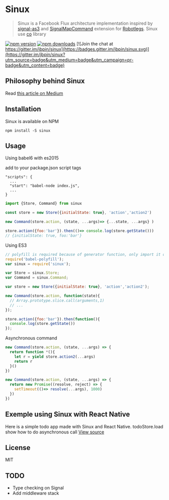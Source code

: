 # Sinux
> Sinux is a Facebook Flux architecture implementation inspired by [signal-as3](https://github.com/robertpenner/as3-signals) and [SignalMapCommand](https://github.com/joelhooks/signals-extensions-CommandSignal) extension for [Robotlegs](http://www.robotlegs.org/).
Sinux use [co](https://github.com/tj/co) library

[![npm version](https://img.shields.io/npm/v/sinux.svg?style=flat-square)](https://www.npmjs.com/package/sinux)
[![npm downloads](https://img.shields.io/npm/dm/sinux.svg?style=flat-square)](https://www.npmjs.com/package/sinux)
[![Join the chat at https://gitter.im/jbpin/sinux](https://badges.gitter.im/jbpin/sinux.svg)](https://gitter.im/jbpin/sinux?utm_source=badge&utm_medium=badge&utm_campaign=pr-badge&utm_content=badge)

## Philosophy behind Sinux
Read [this article on Medium](https://medium.com/@jbpin/why-do-i-write-sinux-a-flux-inspired-library-for-react-native-80e2ccce031c)

## Installation

Sinux is available on NPM

```
npm install -S sinux
```

## Usage

Using babel6 with es2015

add to your package.json script tags

```
"scripts": {
  ...
  "start": "babel-node index.js",
  ...
}
```

```javascript
import {Store, Command} from sinux

const store = new Store({initialState: true}, 'action','action2')

new Command(store.action, (state, ...args)=> {...state, ...args} )

store.action({foo:'bar'}).then(()=> console.log(store.getState())) 
// {initialState: true, foo:'bar'}
```

Using ES3

```javascript
// polyfill is required because of generator function, only import it once in your main script
require('babel-polyfill');
var sinux = require('sinux');

var Store = sinux.Store;
var Command = sinux.Command;

var store = new Store({initialState: true}, 'action','action2');

new Command(store.action, function(state){ 
  // Array.prototype.slice.call(arguments,1)
  // ...
});

store.action({foo:'bar'}).then(function(){ 
  console.log(store.getState())
});


```

Asynchronous command

```javascript
new Command(store.action, (state, ...args) => {
  return function *(){
    let r = yield store.action2(...args)
    return r
  }()
})

new Command(store.action, (state, ...args) => {
  return new Promise((resolve, reject) => {
    setTimeout(()=> resolve(...args), 1000)
  })
})
```

## Exemple using Sinux with React Native

Here is a simple todo app made with Sinux and React Native. 
todoStore.load show how to do asynchronous call
[View source](https://gist.github.com/jbpin/ef823ce565baad0ac913)

## License
MIT

## TODO

- Type checking on Signal
- Add middleware stack
